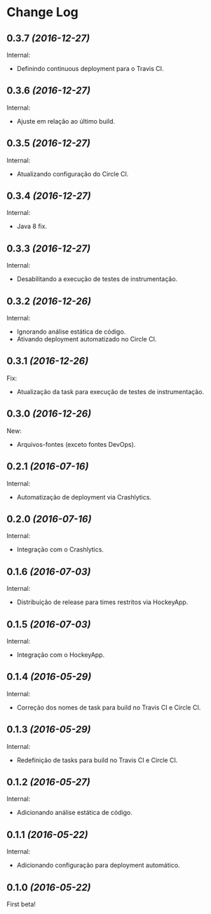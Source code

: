 Change Log
==========

0.3.7 *(2016-12-27)*
--------------------

Internal:

 * Definindo continuous deployment para o Travis CI.

0.3.6 *(2016-12-27)*
--------------------

Internal:

 * Ajuste em relação ao último build.

0.3.5 *(2016-12-27)*
--------------------

Internal:

 * Atualizando configuração do Circle CI.

0.3.4 *(2016-12-27)*
--------------------

Internal:

 * Java 8 fix.

0.3.3 *(2016-12-27)*
--------------------

Internal:

 * Desabilitando a execução de testes de instrumentação.

0.3.2 *(2016-12-26)*
--------------------

Internal:

 * Ignorando análise estática de código.
 * Ativando deployment automatizado no Circle CI.

0.3.1 *(2016-12-26)*
--------------------

Fix:

 * Atualização da task para execução de testes de instrumentação.

0.3.0 *(2016-12-26)*
--------------------

New:

 * Arquivos-fontes (exceto fontes DevOps).

0.2.1 *(2016-07-16)*
--------------------

Internal:

 * Automatização de deployment via Crashlytics.

0.2.0 *(2016-07-16)*
--------------------

Internal:

 * Integração com o Crashlytics.

0.1.6 *(2016-07-03)*
--------------------

Internal:

 * Distribuição de release para times restritos via HockeyApp.

0.1.5 *(2016-07-03)*
--------------------

Internal:

 * Integração com o HockeyApp.

0.1.4 *(2016-05-29)*
--------------------

Internal:

 * Correção dos nomes de task para build no Travis CI e Circle CI.

0.1.3 *(2016-05-29)*
--------------------

Internal:

 * Redefinição de tasks para build no Travis CI e Circle CI.

0.1.2 *(2016-05-27)*
--------------------

Internal:

 * Adicionando análise estática de código.

0.1.1 *(2016-05-22)*
--------------------

Internal:

 * Adicionando configuração para deployment automático.

0.1.0 *(2016-05-22)*
--------------------

First beta!